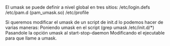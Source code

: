 El umask se puede definir a nivel global en tres sitios:
/etc/login.defs
/etc/pam.d (pam_umask.so)
/etc/profile

Si queremos modificar el umask de un script de init.d lo podemos hacer de varias maneras:
Poniendo umask en el script (grep umask /etc/init.d/*)
Pasandole la opción umask al start-stop-daemon
Modificando el ejecutable para que llame a umask.
